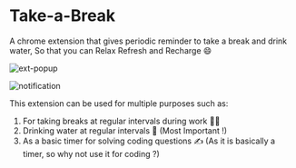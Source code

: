 # Take-a-Break
A chrome extension that gives periodic reminder to take a break and drink water, So that you can Relax Refresh and Recharge :smile:

![ext-popup](https://user-images.githubusercontent.com/64072708/166109280-19c50b7a-0c49-40d4-b5cf-b84a8723d3a2.png)

![notification](https://user-images.githubusercontent.com/64072708/166109287-6ee7bf39-0728-4f22-b25f-9f2004b6ead3.png)

This extension can be used for multiple purposes such as:
1. For taking breaks at regular intervals during work :man_technologist:
3. Drinking water at regular intervals :cup_with_straw: (Most Important !)
3. As a basic timer for solving coding questions :writing_hand: (As it is basically a timer, so why not use it for coding ?)

